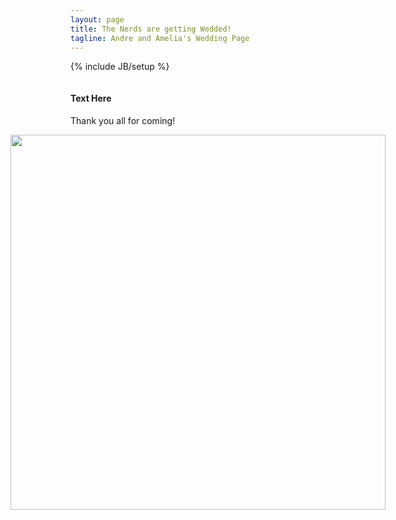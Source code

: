 ```yaml
---
layout: page
title: The Nerds are getting Wedded!
tagline: Andre and Amelia's Wedding Page
---
```

{% include JB/setup %}


<div style="float: left">

#### Text Here

Thank you all for coming!

</div>

<div style="float: right">
<img src="https://s3.amazonaws.com/weddednerds.com/CasketartsSun.jpg" style="width: 600px; width">

</div>





